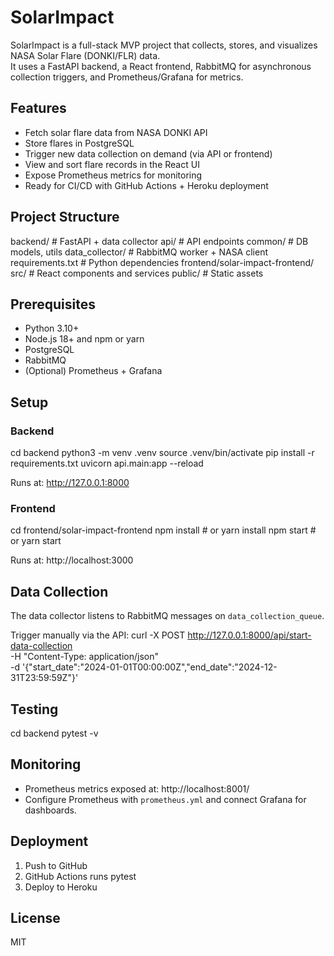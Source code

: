 # SolarImpact

SolarImpact is a full-stack MVP project that collects, stores, and visualizes NASA Solar Flare (DONKI/FLR) data.  
It uses a FastAPI backend, a React frontend, RabbitMQ for asynchronous collection triggers, and Prometheus/Grafana for metrics.

## Features
- Fetch solar flare data from NASA DONKI API
- Store flares in PostgreSQL
- Trigger new data collection on demand (via API or frontend)
- View and sort flare records in the React UI
- Expose Prometheus metrics for monitoring
- Ready for CI/CD with GitHub Actions + Heroku deployment

## Project Structure
backend/                  # FastAPI + data collector
  api/                    # API endpoints
  common/                 # DB models, utils
  data_collector/         # RabbitMQ worker + NASA client
  requirements.txt        # Python dependencies
frontend/solar-impact-frontend/
  src/                    # React components and services
  public/                 # Static assets

## Prerequisites
- Python 3.10+
- Node.js 18+ and npm or yarn
- PostgreSQL
- RabbitMQ
- (Optional) Prometheus + Grafana

## Setup

### Backend
cd backend
python3 -m venv .venv
source .venv/bin/activate
pip install -r requirements.txt
uvicorn api.main:app --reload

Runs at: http://127.0.0.1:8000

### Frontend
cd frontend/solar-impact-frontend
npm install      # or yarn install
npm start        # or yarn start

Runs at: http://localhost:3000

## Data Collection
The data collector listens to RabbitMQ messages on `data_collection_queue`.

Trigger manually via the API:
curl -X POST http://127.0.0.1:8000/api/start-data-collection \
     -H "Content-Type: application/json" \
     -d '{"start_date":"2024-01-01T00:00:00Z","end_date":"2024-12-31T23:59:59Z"}'

## Testing
cd backend
pytest -v

## Monitoring
- Prometheus metrics exposed at: http://localhost:8001/
- Configure Prometheus with `prometheus.yml` and connect Grafana for dashboards.

## Deployment
1. Push to GitHub 
2. GitHub Actions runs pytest
3. Deploy to Heroku

## License
MIT

